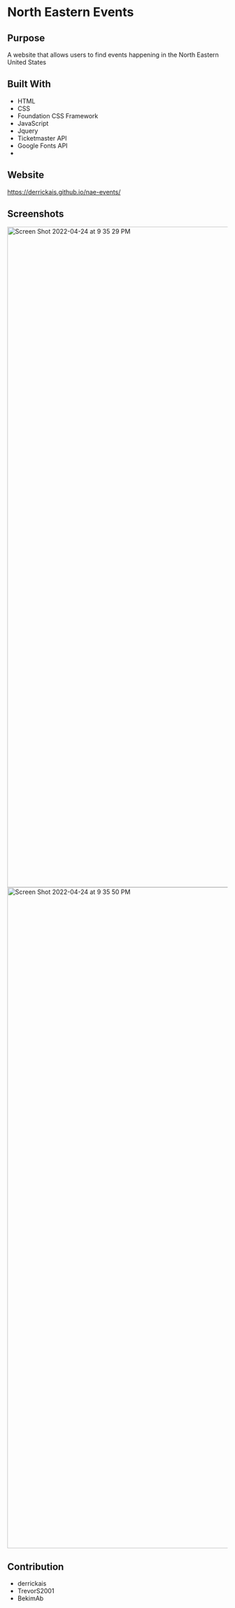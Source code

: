 # North Eastern Events

## Purpose
A website that allows users to find events happening in the North Eastern United States

## Built With
* HTML
* CSS
* Foundation CSS Framework
* JavaScript
* Jquery
* Ticketmaster API
* Google Fonts API
* 
## Website
https://derrickais.github.io/nae-events/

## Screenshots
<img width="1511" alt="Screen Shot 2022-04-24 at 9 35 29 PM" src="https://user-images.githubusercontent.com/100174003/165011469-2e302742-05dc-47d3-bcbb-beb869e306f6.png">

<img width="1512" alt="Screen Shot 2022-04-24 at 9 35 50 PM" src="https://user-images.githubusercontent.com/100174003/165011459-af83de87-1a6a-4ea6-9964-1179543cf5f5.png">

## Contribution
* derrickais
* TrevorS2001
* BekimAb

